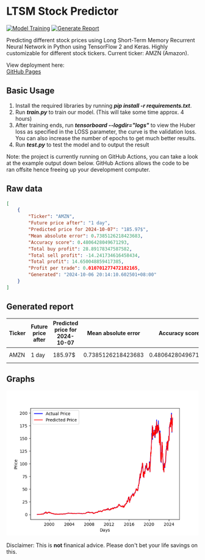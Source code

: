 # **LTSM Stock Predictor**
[![Model Training](https://github.com/yapkhaichuen/LTSM-Stock-Predictor/actions/workflows/model-training.yml/badge.svg)](https://github.com/yapkhaichuen/LTSM-Stock-Predictor/actions/workflows/model-training.yml) [![Generate Report](https://github.com/yapkhaichuen/LTSM-Stock-Predictor/actions/workflows/generate-report.yml/badge.svg?event=workflow_dispatch)](https://github.com/yapkhaichuen/LTSM-Stock-Predictor/actions/workflows/generate-report.yml)

Predicting different stock prices using Long Short-Term Memory Recurrent Neural Network in Python using TensorFlow 2 and Keras. Highly customizable for different stock tickers. Current ticker: AMZN (Amazon).

View deployment here: <br>
[GitHub Pages](https://yapkhaichuen.github.io/LTSM-Stock-Predictor)

## **Basic Usage**
1. Install the required libraries by running ***pip install -r requirements.txt***.
1. Run ***train.py*** to train our model. (This will take some time approx. 4 hours)
2. After training ends, run ***tensorboard --logdir="logs"*** to view the Huber loss as specified in the LOSS parameter, the curve is the validation loss. You can also increase the number of epochs to get much better results.
3. Run ***test.py*** to test the model and to output the result

Note: the project is currently running on GitHub Actions, you can take a look at the example output down below. GitHub Actions allows the code to be ran offsite hence freeing up your development computer.

## **Raw data**
<!-- MARKDOWN-AUTO-DOCS:START (CODE:src=https://raw.githubusercontent.com/yapkhaichuen/LTSM-Stock-Predictor/main/data.json) -->
<!-- The below code snippet is automatically added from https://raw.githubusercontent.com/yapkhaichuen/LTSM-Stock-Predictor/main/data.json -->
```json
[
    {
        "Ticker": "AMZN",
        "Future price after": "1 day",
        "Predicted price for 2024-10-07": "185.97$",
        "Mean absolute error": 0.7385126218423683,
        "Accuracy score": 0.4806428049671293,
        "Total buy profit": 28.89178347587582,
        "Total sell profit": -14.241734616458434,
        "Total profit": 14.650048859417385,
        "Profit per trade": 0.010701277472182165,
        "Generated": "2024-10-06 20:14:10.602501+08:00"
    }
]
```
<!-- The below code snippet is automatically added from https://raw.githubusercontent.com/yapkhaichuen/LTSM-Stock-Predictor/main/data.json -->
<!-- MARKDOWN-AUTO-DOCS:END -->

## **Generated report**
<!-- MARKDOWN-AUTO-DOCS:START (JSON_TO_HTML_TABLE:src=./data.json) -->
<table class="JSON-TO-HTML-TABLE"><thead><tr><th class="ticker-th">Ticker</th><th class="future-price-after-th">Future price after</th><th class="predicted-price-for-2024-10-07-th">Predicted price for 2024-10-07</th><th class="mean-absolute-error-th">Mean absolute error</th><th class="accuracy-score-th">Accuracy score</th><th class="total-buy-profit-th">Total buy profit</th><th class="total-sell-profit-th">Total sell profit</th><th class="total-profit-th">Total profit</th><th class="profit-per-trade-th">Profit per trade</th><th class="generated-th">Generated</th></tr></thead><tbody ><tr ><td class="ticker-td td_text">AMZN</td><td class="future-price-after-td td_text">1 day</td><td class="predicted-price-for-2024-10-07-td td_text">185.97$</td><td class="mean-absolute-error-td td_num">0.7385126218423683</td><td class="accuracy-score-td td_num">0.4806428049671293</td><td class="total-buy-profit-td td_num">28.89178347587582</td><td class="total-sell-profit-td td_num">-14.241734616458434</td><td class="total-profit-td td_num">14.650048859417385</td><td class="profit-per-trade-td td_num">0.010701277472182165</td><td class="generated-td td_text">2024-10-06 20:14:10.602501+08:00</td></tr></tbody></table>
<!-- MARKDOWN-AUTO-DOCS:END -->

## **Graphs**
![graph](./graphs/prediction.png)


Disclaimer: This is **not** finanical advice. Please don't bet your life savings on this.
